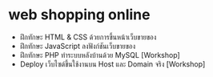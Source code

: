 # web shopping online
- ฝึกทักษะ HTML &amp; CSS ด้วยการขึ้นหน้าเว็บขายของ
- ฝึกทักษะ JavaScript ลงฟังก์ชันเว็บขายของ
- ฝึกทักษะ PHP ทำระบบหลังบ้านด้วย MySQL [Workshop]
- Deploy เว็บไซต์ขึ้นใช้งานบน Host และ Domain จริง [Workshop]
